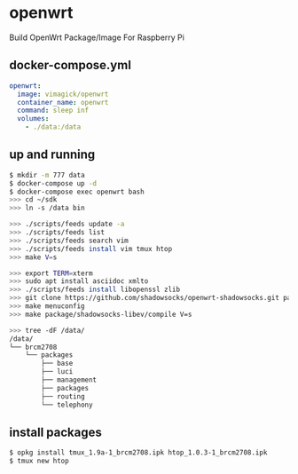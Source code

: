 openwrt
=======

Build OpenWrt Package/Image For Raspberry Pi

## docker-compose.yml

```yaml
openwrt:
  image: vimagick/openwrt
  container_name: openwrt
  command: sleep inf
  volumes:
    - ./data:/data
```

## up and running

```bash
$ mkdir -m 777 data
$ docker-compose up -d
$ docker-compose exec openwrt bash
>>> cd ~/sdk
>>> ln -s /data bin

>>> ./scripts/feeds update -a
>>> ./scripts/feeds list
>>> ./scripts/feeds search vim
>>> ./scripts/feeds install vim tmux htop
>>> make V=s

>>> export TERM=xterm
>>> sudo apt install asciidoc xmlto
>>> ./scripts/feeds install libopenssl zlib
>>> git clone https://github.com/shadowsocks/openwrt-shadowsocks.git package/shadowsocks-libev
>>> make menuconfig
>>> make package/shadowsocks-libev/compile V=s

>>> tree -dF /data/
/data/
└── brcm2708
    └── packages
        ├── base
        ├── luci
        ├── management
        ├── packages
        ├── routing
        └── telephony
```

## install packages

```bash
$ opkg install tmux_1.9a-1_brcm2708.ipk htop_1.0.3-1_brcm2708.ipk
$ tmux new htop
```

